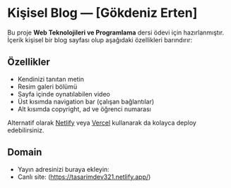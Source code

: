 # Kişisel Blog — [Gökdeniz Erten]


Bu proje **Web Teknolojileri ve Programlama** dersi ödevi için hazırlanmıştır. İçerik kişisel bir blog sayfası olup aşağıdaki özellikleri barındırır:


## Özellikler
- Kendinizi tanıtan metin
- Resim galeri bölümü
- Sayfa içinde oynatılabilen video
- Üst kısımda navigation bar (çalışan bağlantılar)
- Alt kısımda copyright, ad ve öğrenci numarası


Alternatif olarak [Netlify](https://www.netlify.com/) veya [Vercel](https://vercel.com/) kullanarak da kolayca deploy edebilirsiniz.


## Domain
- Yayın adresinizi buraya ekleyin:
- Canlı site: (https://tasarimdev321.netlify.app/)


